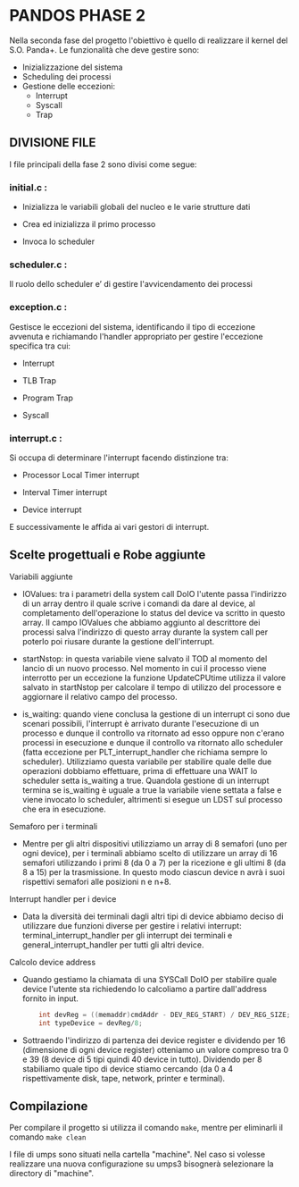 # PANDOS PHASE 2

Nella seconda fase del progetto l'obiettivo è quello di realizzare il kernel del S.O. Panda+.
Le funzionalità che deve gestire sono:

- Inizializzazione del sistema
- Scheduling dei processi
- Gestione delle eccezioni:
    - Interrupt
    - Syscall
    - Trap

## DIVISIONE FILE

I file principali della fase 2 sono divisi come segue:

### initial.c : 

- Inizializza le variabili globali del nucleo e le varie strutture dati

- Crea ed inizializza il primo processo

- Invoca lo scheduler

### scheduler.c :

Il ruolo dello scheduler e’ di gestire l'avvicendamento dei processi

### exception.c :

Gestisce le eccezioni del sistema, identificando il tipo di eccezione avvenuta e richiamando l'handler appropriato per gestire l'eccezione specifica tra cui:

- Interrupt

- TLB Trap

- Program Trap

- Syscall

### interrupt.c :

Si occupa di determinare l'interrupt facendo distinzione tra:

- Processor Local Timer interrupt

- Interval Timer interrupt

- Device interrupt

E successivamente le affida ai vari gestori di interrupt.


## Scelte progettuali e Robe aggiunte

Variabili aggiunte

- IOValues:
    tra i parametri della system call DoIO l'utente passa l'indirizzo di un array dentro il quale scrive i comandi da dare al device, al completamento dell'operazione lo status del device va scritto in questo array. Il campo IOValues che abbiamo aggiunto al descrittore dei processi salva l'indirizzo di questo array durante la system call per poterlo poi riusare durante la gestione dell'interrupt.

- startNstop: 
    in questa variabile viene salvato il TOD al momento del lancio di un nuovo processo. Nel momento in cui il processo viene interrotto per un eccezione la funzione UpdateCPUtime utilizza il valore salvato in startNstop per calcolare il tempo di utilizzo del processore e aggiornare il relativo campo del processo.

- is_waiting:
    quando viene conclusa la gestione di un interrupt ci sono due scenari possibili, l'interrupt è arrivato durante l'esecuzione di un processo e dunque il controllo va ritornato ad esso oppure non c'erano processi in esecuzione e dunque il controllo va ritornato allo scheduler (fatta eccezione per PLT_interrupt_handler che richiama sempre lo scheduler).
    Utilizziamo questa variabile per stabilire quale delle due operazioni dobbiamo effettuare, prima di effettuare una WAIT lo scheduler setta is_waiting a true. Quandola gestione di un interrupt termina se is_waiting è uguale a true la variabile viene settata a false e viene invocato lo scheduler, altrimenti si esegue un LDST sul processo che era in esecuzione.  

Semaforo per i terminali

- Mentre per gli altri dispositivi utilizziamo un array di 8 semafori (uno per ogni device), per i terminali abbiamo scelto di utilizzare un array di 16 semafori utilizzando i primi 8 (da 0 a 7) per la ricezione e gli ultimi 8 (da 8 a 15) per la trasmissione. In questo modo ciascun device n avrà i suoi rispettivi semafori alle posizioni n e n+8.

Interrupt handler per i device

- Data la diversità dei terminali dagli altri tipi di device abbiamo deciso di utilizzare due funzioni diverse per gestire i relativi interrupt: terminal_interrupt_handler per gli interrupt dei terminali e general_interrupt_handler per tutti gli altri device.

Calcolo device address

- Quando gestiamo la chiamata di una SYSCall DoIO per stabilire quale device l'utente sta richiedendo lo calcoliamo a partire dall'address fornito in input. 
    ```C
        int devReg = ((memaddr)cmdAddr - DEV_REG_START) / DEV_REG_SIZE;
        int typeDevice = devReg/8;
    ```
- Sottraendo l'indirizzo di partenza dei device register e dividendo per 16 (dimensione di ogni device register) otteniamo un valore compreso tra 0 e 39 (8 device di 5 tipi quindi 40 device in tutto).
Dividendo per 8 stabiliamo quale tipo di device stiamo cercando (da 0 a 4 rispettivamente disk, tape, network, printer e terminal).

## Compilazione 
                                            
Per compilare il progetto si utilizza il comando  `make`, mentre per eliminarli il comando `make clean`

I file di umps sono situati nella cartella "machine". Nel caso si volesse realizzare una nuova configurazione su umps3 bisognerà selezionare la directory di "machine".

